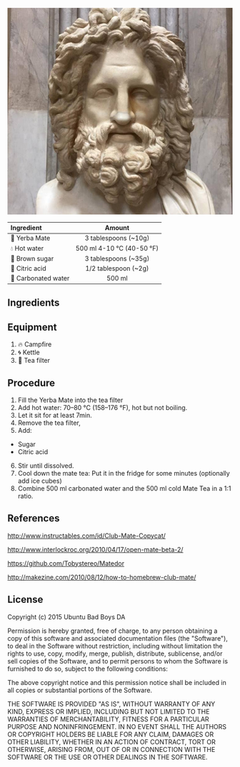 ![jQrg-Mate](img/jQrg-Mate.jpg
   "Logo Title Text 1")

| Ingredient              | Amount                    |
| :-----------------------|:-------------------------:|
| :tea: Yerba Mate        | 3 tablespoons (~10g)      |
| :droplet: Hot water     | 500 ml 4-10 °C (40-50 °F) |
| :candy: Brown sugar     | 3 tablespoons (~35g)      |
| :lemon: Citric acid     | 1/2 tablespoon (~2g)      |
| :sake: Carbonated water | 500 ml                     |
## Ingredients

## Equipment
1. :fire: Campfire
2. :cyclone: Kettle
3. :fork_and_knife: Tea filter

## Procedure
1. Fill the Yerba Mate into the tea filter
2. Add hot water: 70–80 °C (158–176 °F), hot but not boiling.
3. Let it sit for at least 7min.
4. Remove the tea filter,
5. Add:
  - Sugar
  - Citric acid
6. Stir until dissolved.
7. Cool down the mate tea: Put it in the fridge for some minutes (optionally add ice cubes)
8. Combine 500 ml carbonated water and the 500 ml cold Mate Tea in a 1:1 ratio.

## References
http://www.instructables.com/id/Club-Mate-Copycat/

http://www.interlockroc.org/2010/04/17/open-mate-beta-2/

https://github.com/Tobystereo/Matedor

http://makezine.com/2010/08/12/how-to-homebrew-club-mate/

## License
Copyright (c) 2015 Ubuntu Bad Boys DA

Permission is hereby granted, free of charge, to any person obtaining
a copy of this software and associated documentation files (the
"Software"), to deal in the Software without restriction, including
without limitation the rights to use, copy, modify, merge, publish,
distribute, sublicense, and/or sell copies of the Software, and to
permit persons to whom the Software is furnished to do so, subject to
the following conditions:

The above copyright notice and this permission notice shall be
included in all copies or substantial portions of the Software.

THE SOFTWARE IS PROVIDED "AS IS", WITHOUT WARRANTY OF ANY KIND,
EXPRESS OR IMPLIED, INCLUDING BUT NOT LIMITED TO THE WARRANTIES OF
MERCHANTABILITY, FITNESS FOR A PARTICULAR PURPOSE AND
NONINFRINGEMENT. IN NO EVENT SHALL THE AUTHORS OR COPYRIGHT HOLDERS BE
LIABLE FOR ANY CLAIM, DAMAGES OR OTHER LIABILITY, WHETHER IN AN ACTION
OF CONTRACT, TORT OR OTHERWISE, ARISING FROM, OUT OF OR IN CONNECTION
WITH THE SOFTWARE OR THE USE OR OTHER DEALINGS IN THE SOFTWARE.
